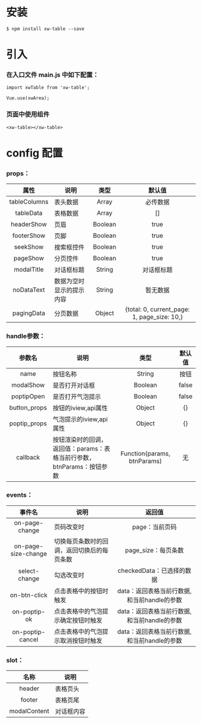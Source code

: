 # 安装

```
$ npm install xw-table --save
```

# 引入

### 在入口文件 main.js 中如下配置：

```
import xwTable from 'xw-table';

Vue.use(xwArea);
```

### 页面中使用组件

```
<xw-table></xw-table>
```

# config 配置

### props：

属性 | 说明 | 类型 | 默认值
:-------: | ------- | :-------: | :-------:
tableColumns | 表头数据 | Array | 必传数据
tableData | 表格数据 | Array | []
headerShow | 页眉 | Boolean | true
footerShow | 页脚 | Boolean | true
seekShow | 搜索框控件 | Boolean | true
pageShow | 分页控件 | Boolean | true
modalTitle | 对话框标题 | String | 对话框标题
noDataText | 数据为空时显示的提示内容 | String | 暂无数据
pagingData | 分页数据 | Object | {total: 0, current_page: 1, page_size: 10,}


### handle参数：
参数名 | 说明 | 类型 | 默认值
:-------: | ------- | :-------: | :-------:
name | 按钮名称 | String | 按钮
modalShow | 是否打开对话框 | Boolean | false
poptipOpen | 是否打开气泡提示 | Boolean | false
button_props | 按钮的iview,api属性 | Object | {}
poptip_props | 气泡提示的iview,api属性 | Object | {}
callback | 按钮渲染时的回调，返回值：params：表格当前行参数，btnParams：按钮参数| Function(params, btnParams) | 无


### events：

事件名 | 说明 | 返回值
:-------: | ------- | :-------:
on-page-change | 页码改变时 | page：当前页码
on-page-size-change | 切换每页条数时的回调，返回切换后的每页条数 | page_size：每页条数
select-change | 勾选改变时 | checkedData：已选择的数据
on-btn-click | 点击表格中的按钮时触发 | data：返回表格当前行数据,和当前handle的参数
on-poptip-ok | 点击表格中的气泡提示确定按钮时触发 | data：返回表格当前行数据,和当前handle的参数
on-poptip-cancel | 点击表格中的气泡提示取消按钮时触发 | data：返回表格当前行数据,和当前handle的参数


### slot：

名称 | 说明
:-------: | -------
header | 表格页头
footer | 表格页尾
modalContent | 对话框内容
